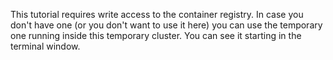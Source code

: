 This tutorial requires write access to the container registry. In case you don't have one (or you don't want to use it here) you can use the temporary one running inside this temporary cluster. You can see it starting in the terminal window.
